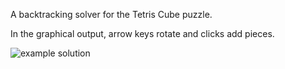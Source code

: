 A backtracking solver for the Tetris Cube puzzle.

In the graphical output, arrow keys rotate and clicks add pieces.

![example solution](/TetrisCube/example-solution.gif)
